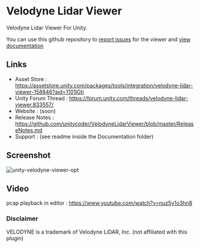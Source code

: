 # Velodyne Lidar Viewer
Velodyne Lidar Viewer For Unity.

You can use this github repository to [report issues](https://github.com/unitycoder/VelodyneLidarViewer/issues) for the viewer and [view documentation](https://github.com/unitycoder/VelodyneLidarViewer/wiki)

## Links
- Asset Store : https://assetstore.unity.com/packages/tools/integration/velodyne-lidar-viewer-158846?aid=1101lGti
- Unity Forum Thread : https://forum.unity.com/threads/velodyne-lidar-viewer.833557/
- Website : (soon)
- Release Notes : https://github.com/unitycoder/VelodyneLidarViewer/blob/master/ReleaseNotes.md
- Support : (see readme inside the Documentation folder)

## Screenshot
![unity-velodyne-viewer-opt](https://user-images.githubusercontent.com/5438317/73758376-2ffad400-4773-11ea-8a57-98cef0562c0c.gif)

## Video
pcap playback in editor : https://www.youtube.com/watch?v=nuz5y1o3hn8

### Disclaimer
VELODYNE is a trademark of Velodyne LiDAR, Inc. (not affiliated with this plugin)

